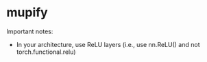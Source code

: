 # mupify

Important notes:
 * In your architecture, use ReLU layers (i.e., use nn.ReLU() and not torch.functional.relu)
